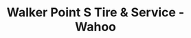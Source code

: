 ---
title: "Walker Point S Tire & Service - Wahoo"
url: /wahoo/walker-point-s-tire-and-service-wahoo/
shop: tyres
---
